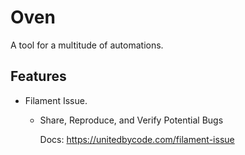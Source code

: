 # Oven

A tool for a multitude of automations.

## Features

- Filament Issue.

  - Share, Reproduce, and Verify Potential Bugs

    Docs: https://unitedbycode.com/filament-issue
